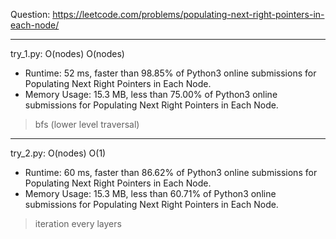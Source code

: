 Question: https://leetcode.com/problems/populating-next-right-pointers-in-each-node/

---

try_1.py: O(nodes) O(nodes)
* Runtime: 52 ms, faster than 98.85% of Python3 online submissions for Populating Next Right Pointers in Each Node.
* Memory Usage: 15.3 MB, less than 75.00% of Python3 online submissions for Populating Next Right Pointers in Each Node.

> bfs (lower level traversal)

---

try_2.py: O(nodes) O(1)
* Runtime: 60 ms, faster than 86.62% of Python3 online submissions for Populating Next Right Pointers in Each Node.
* Memory Usage: 15.3 MB, less than 60.71% of Python3 online submissions for Populating Next Right Pointers in Each Node.

> iteration every layers

